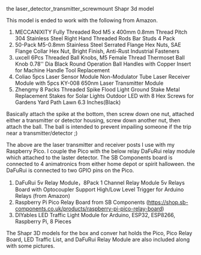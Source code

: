 the laser_detector_transmitter_screwmount Shapr 3d model 

This model is ended to work with the following from Amazon.

1) MECCANIXITY Fully Threaded Rod M5 x 400mm 0.8mm Thread Pitch 304 Stainless Steel Right Hand Threaded Rods Bar Studs 4 Pack
2) 50-Pack M5-0.8mm Stainless Steel Serrated Flange Hex Nuts, SAE Flange Collar Hex Nut, Bright Finish, Anti-Rust Industrial Fasteners
3) uxcell 6Pcs Threaded Ball Knobs, M5 Female Thread Thermoset Ball Knob 0.78'' Dia Black Round Operation Ball Handles with Copper Insert for Machine Handle Tool Replacement
4) Coliao 5pcs Laser Sensor Module Non-Modulator Tube Laser Receiver Module with 5pcs KY-008 650nm Laser Transmitter Module
6) Zhengmy 8 Packs Threaded Spike Flood Light Ground Stake Metal Replacement Stakes for Solar Lights Outdoor LED with 8 Hex Screws for Gardens Yard Path Lawn 6.3 Inches(Black)


Basically attach the spike at the bottom, then screw down one nut, attached either a transmitter or detector housing, screw down another nut, then attach the ball. The ball is intended to prevent impailing someone if the trip near a transmitter/detector ;)


The above are the laser transmitter and receiver posts I use with my Raspberry Pico. I couple the Pico with the below relay DaFuRui relay  module which attached to the laster detector. The SB Components board is connected to 4 animatronics from either home depot or spirit halloween. the DaFuRui is connected to two GPIO pins on the Pico.

1) DaFuRui 5v Relay Module，8Pack 1 Channel Relay Module 5v Relays Board with Optocoupler Support High/Low Level Trigger for Arduino Relays (from Amazon)
2) Raspberry Pi Pico Relay Board from SB Components (https://shop.sb-components.co.uk/products/raspberry-pi-pico-relay-board)
3) DIYables LED Traffic Light Module for Arduino, ESP32, ESP8266, Raspberry Pi, 8 Pieces

The Shapr 3D models for the box and conver hat holds the Pico, Pico Relay Board, LED Traffic List, and DaFuRui Relay Module are also included along with some pictures.

